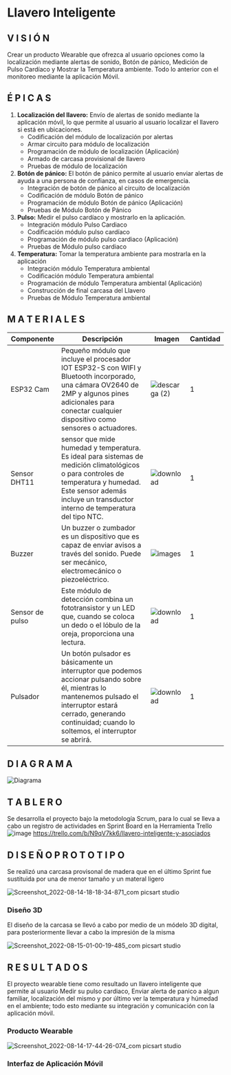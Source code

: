 # Llavero Inteligente

## V I S I Ó N 
Crear un producto Wearable que ofrezca al usuario opciones como la localización mediante alertas de sonido, Botón de pánico, Medición de Pulso Cardíaco y Mostrar la Temperatura ambiente. Todo lo anterior con el monitoreo mediante la aplicación Móvil.


## É P I C A S

1. **Localización del llavero:** Envío de alertas de sonido mediante la aplicación móvil, lo que permite al usuario al usuario localizar el llavero si está en ubicaciones.
    - Codificación del módulo de localización por alertas
    - Armar circuito para módulo de localización
    - Programación de módulo de localización (Aplicación)
    - Armado de carcasa provisional de llavero
    - Pruebas de módulo de localización
2. **Botón de pánico:** El botón de pánico permite al usuario enviar alertas de ayuda a una persona de confianza, en casos de emergencia.
    - Integración de botón de pánico al circuito de localización
    - Codificación de módulo Botón de pánico
    - Programación de módulo Botón de pánico (Aplicación)
    - Pruebas de Módulo Botón de Pánico
3. **Pulso:** Medir el pulso cardíaco y mostrarlo en la aplicación.
    - Integración módulo Pulso Cardiaco
    - Codificación módulo pulso cardíaco
    - Programación de módulo pulso cardiaco (Aplicación)
    - Pruebas de Módulo pulso cardiaco
4. **Temperatura:** Tomar la temperatura ambiente para mostrarla en la aplicación 
    - Integración módulo Temperatura ambiental
    - Codificación módulo Temperatura ambiental
    - Programación de módulo Temperatura ambiental (Aplicación)
    - Construcción de final carcasa del Llavero
    - Pruebas de Módulo Temperatura ambiental


## M A T E R I A L E S 

| Componente | Descripción | Imagen | Cantidad |
| --- | --- | --- | --- |
| ESP32 Cam| Pequeño módulo que incluye el procesador IOT ESP32-S con WIFI y Bluetooth incorporado, una cámara OV2640 de 2MP y algunos pines adicionales para conectar cualquier dispositivo como sensores o actuadores.|![descarga (2)](https://user-images.githubusercontent.com/72764702/173450333-8f7f206c-6882-4c1a-9f74-1b39394adc5a.jpg) | 1|
| Sensor DHT11 | sensor que mide humedad y temperatura. Es ideal para sistemas de medición climatológicos o para controles de temperatura y humedad. Este sensor además incluye un transductor interno de temperatura del tipo NTC. |![download](https://user-images.githubusercontent.com/72764702/173450465-1c0f6742-a695-41de-90b3-51ab577a5671.jpg) | 1|
| Buzzer | Un buzzer o zumbador es un dispositivo que es capaz de enviar avisos a través del sonido. Puede ser mecánico, electromecánico o piezoeléctrico. |![images](https://user-images.githubusercontent.com/72764702/173450570-0863472a-7034-449e-bc82-0ac7a63fb323.jpg) | 1 |
| Sensor de pulso | Este módulo de detección combina un fototransistor y un LED que, cuando se coloca un dedo o el lóbulo de la oreja, proporciona una lectura. |![download](https://user-images.githubusercontent.com/72764702/173450779-7e753fac-a0cc-45da-8efc-7d97714dbcf3.jpg) | 1 |
| Pulsador | Un botón pulsador es básicamente un interruptor que podemos accionar pulsando sobre él, mientras lo mantenemos pulsado el interruptor estará cerrado, generando continuidad; cuando lo soltemos, el interruptor se abrirá. | ![download](https://user-images.githubusercontent.com/72764702/173450937-94501c69-f639-4264-8257-49dc8c230aa8.jpg) | 1 |


## D I A G R A M A 

![Diagrama](https://user-images.githubusercontent.com/72764702/174343938-e5f7c55a-2cdc-4340-a01b-ca30867d6142.png)


## T A B L E R O

Se desarrolla el proyecto bajo la metodología Scrum, para lo cual se lleva a cabo un registro de actividades en Sprint Board en la Herramienta Trello
![image](https://user-images.githubusercontent.com/72764702/184556496-65ff85e7-b278-4fca-b9d2-94d1fd4ea93a.png)
https://trello.com/b/N9qV7kk6/llavero-inteligente-y-asociados

## D I S E Ñ O    P R O T O T I P O
Se realizó una carcasa provisonal de madera que en el último Sprint fue sustituida por una de menor tamaño y un materal ligero

![Screenshot_2022-08-14-18-18-34-871_com picsart studio](https://user-images.githubusercontent.com/72764702/184584231-5d61ea5c-aa7c-46c1-80ff-2db669b9c24c.jpg)

### Diseño 3D
El diseño de la carcasa se llevó a cabo por medio de un módelo 3D digital, para posteriormente llevar a cabo la impresión de la misma

![Screenshot_2022-08-15-01-00-19-485_com picsart studio](https://user-images.githubusercontent.com/72764702/184584618-ed27ce52-6da4-4747-afeb-fb7a913d82fd.jpg)

## R E S U L T A D O S 
El proyecto wearable tiene como resultado un llavero inteligente que permite al usuario Medir su pulso cardiaco, Enviar alerta de panico a algun familiar, localización del mismo y por último ver la temperatura y húmedad en el ambiente; todo esto mediante su integración y comunicación con la aplicación móvil.

### Producto Wearable
![Screenshot_2022-08-14-17-44-26-074_com picsart studio](https://user-images.githubusercontent.com/72764702/184584582-c33dd962-897e-4c09-8a6a-dbc2d17f6392.jpg)

### Interfaz de Aplicación Móvil

